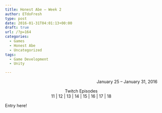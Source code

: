 ```yaml
---
title: Honest Abe – Week 2
author: ETdoFresh
type: post
date: 2016-01-31T04:01:13+00:00
draft: true
url: /?p=164
categories:
  - Games
  - Honest Abe
  - Uncategorized
tags:
  - Game Development
  - Unity

---
```

<p style="text-align: right;">
  January 25 &#8211; January 31, 2016
</p>

<p style="text-align: center;">
  Twitch Episodes<br /> 11 | 12 | 13 | 14 | 15 | 16 | 17 | 18
</p>

Entry here!